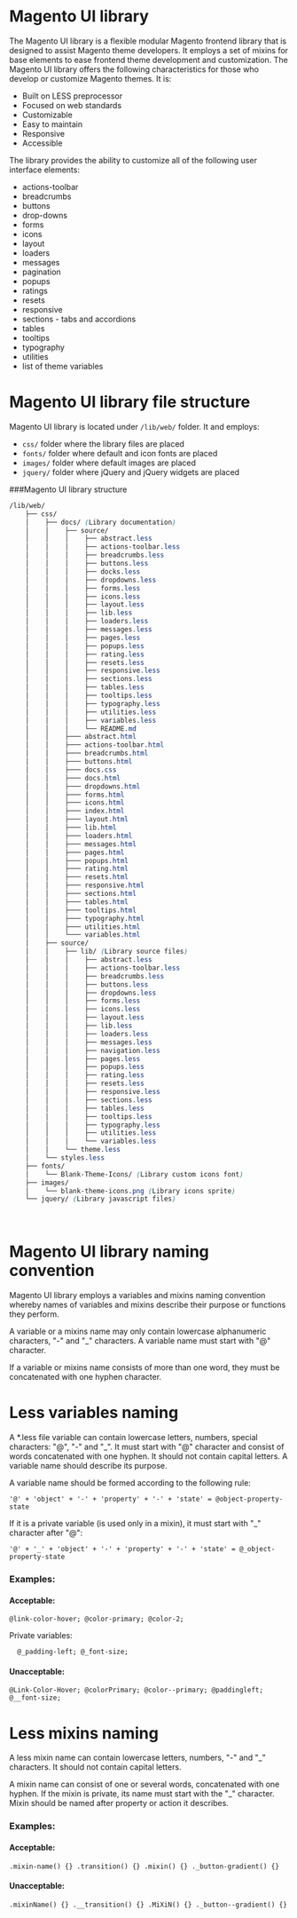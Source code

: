 # Magento UI library

The Magento UI library is a flexible modular Magento frontend library that is designed to assist Magento theme developers. It employs a set of mixins for base elements to ease frontend theme development and customization. The Magento UI library offers the following characteristics for those who develop or customize Magento themes. It is:

* Built on LESS preprocessor
* Focused on web standards
* Customizable
* Easy to maintain
* Responsive
* Accessible

The library provides the ability to customize all of the following user interface elements:

* actions-toolbar
* breadcrumbs
* buttons
* drop-downs
* forms
* icons
* layout
* loaders
* messages
* pagination
* popups
* ratings
* resets
* responsive
* sections -  tabs and accordions
* tables
* tooltips
* typography
* utilities
* list of theme variables

# Magento UI library file structure
Magento UI library is located under `/lib/web/` folder. It and employs:
* `css/` folder where the library files are placed
* `fonts/` folder where default and icon fonts are placed
* `images/` folder where default images are placed
* `jquery/` folder where jQuery and jQuery widgets are placed

###Magento UI library structure

```css
/lib/web/
    ├── css/
    │    ├── docs/ (Library documentation)
    │    │    ├── source/
    │    │    │    ├── abstract.less
    │    │    │    ├── actions-toolbar.less
    │    │    │    ├── breadcrumbs.less
    │    │    │    ├── buttons.less
    │    │    │    ├── docks.less
    │    │    │    ├── dropdowns.less
    │    │    │    ├── forms.less
    │    │    │    ├── icons.less
    │    │    │    ├── layout.less
    │    │    │    ├── lib.less
    │    │    │    ├── loaders.less
    │    │    │    ├── messages.less
    │    │    │    ├── pages.less
    │    │    │    ├── popups.less
    │    │    │    ├── rating.less
    │    │    │    ├── resets.less
    │    │    │    ├── responsive.less
    │    │    │    ├── sections.less
    │    │    │    ├── tables.less
    │    │    │    ├── tooltips.less
    │    │    │    ├── typography.less
    │    │    │    ├── utilities.less
    │    │    │    ├── variables.less
    │    │    │    └── README.md
    │    │    ├─── abstract.html
    │    │    ├─── actions-toolbar.html
    │    │    ├─── breadcrumbs.html
    │    │    ├─── buttons.html
    │    │    ├─── docs.css
    │    │    ├─── docs.html
    │    │    ├─── dropdowns.html
    │    │    ├─── forms.html
    │    │    ├─── icons.html
    │    │    ├─── index.html
    │    │    ├─── layout.html
    │    │    ├─── lib.html
    │    │    ├─── loaders.html
    │    │    ├─── messages.html
    │    │    ├─── pages.html
    │    │    ├─── popups.html
    │    │    ├─── rating.html
    │    │    ├─── resets.html
    │    │    ├─── responsive.html
    │    │    ├─── sections.html
    │    │    ├─── tables.html
    │    │    ├─── tooltips.html
    │    │    ├─── typography.html
    │    │    ├─── utilities.html
    │    │    └─── variables.html
    │    ├── source/
    │    │    ├── lib/ (Library source files)
    │    │    │    ├── abstract.less
    │    │    │    ├── actions-toolbar.less
    │    │    │    ├── breadcrumbs.less
    │    │    │    ├── buttons.less
    │    │    │    ├── dropdowns.less
    │    │    │    ├── forms.less
    │    │    │    ├── icons.less
    │    │    │    ├── layout.less
    │    │    │    ├── lib.less
    │    │    │    ├── loaders.less
    │    │    │    ├── messages.less
    │    │    │    ├── navigation.less
    │    │    │    ├── pages.less
    │    │    │    ├── popups.less
    │    │    │    ├── rating.less
    │    │    │    ├── resets.less
    │    │    │    ├── responsive.less
    │    │    │    ├── sections.less
    │    │    │    ├── tables.less
    │    │    │    ├── tooltips.less
    │    │    │    ├── typography.less
    │    │    │    ├── utilities.less
    │    │    │    └── variables.less
    │    │    └── theme.less
    │    └── styles.less
    ├── fonts/
    │    └── Blank-Theme-Icons/ (Library custom icons font)
    ├── images/
    │    └── blank-theme-icons.png (Library icons sprite)
    └── jquery/ (Library javascript files)

```
&nbsp;

# Magento UI library naming convention

Magento UI library employs a variables and mixins naming convention whereby names of variables and mixins describe their purpose or functions they perform.

A variable or a mixins name may only contain lowercase alphanumeric characters, "-" and "_" characters. A variable name must start with "@" character.

If a variable or mixins name consists of more than one word, they must be concatenated with one hyphen character.

# Less variables naming

A *.less file variable can contain lowercase letters, numbers, special characters: "@", "-" and "_". It must start with "@" character and consist of words concatenated with one hyphen. It should not contain capital letters. A variable name should describe its purpose.

A variable name should be formed according to the following rule:

`'@' + 'object' + '-' + 'property' + '-' + 'state' = @object-property-state`

If it is a private variable (is used only in a mixin), it must start with "_" character after "@":

`'@' + '_' + 'object' + '-' + 'property' + '-' + 'state' = @_object-property-state`

### Examples:

#### Acceptable:

`
    @link-color-hover;
    @color-primary;
    @color-2;
`

Private variables:

`  
    @_padding-left;
    @_font-size;
`

#### Unacceptable:

`
    @Link-Color-Hover;
    @colorPrimary;
    @color--primary;
    @paddingleft;
    @__font-size;
`

# Less mixins naming

A less mixin name can contain lowercase letters, numbers, "-" and "_" characters. It should not contain capital letters.

A mixin name can consist of one or several words, concatenated with one hyphen. If the mixin is private, its name must start with the "_" character. Mixin should be named after property or action it describes.

### Examples:

#### Acceptable:
`
    .mixin-name() {}
    .transition() {}
    .mixin() {}
    ._button-gradient() {}
`
#### Unacceptable:
`
    .mixinName() {}
    .__transition() {}
    .MiXiN() {}
    ._button--gradient() {}
`
